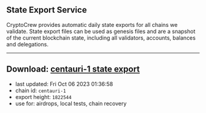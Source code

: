 ## State Export Service
CryptoCrew provides automatic daily state exports for all chains we validate. State export files can be used as genesis files and are a snapshot of the current blockchain state, including all validators, accounts, balances and delegations.

---
**Download: [centauri-1 state export](https://dl.ccvalidators.com/SERVICE/composable/centauri-1_export_1822544.json)**
---

- last updated: Fri Oct 06 2023 01:36:58
- chain id: `centauri-1`
- export height: `1822544`
- use for: airdrops, local tests, chain recovery
